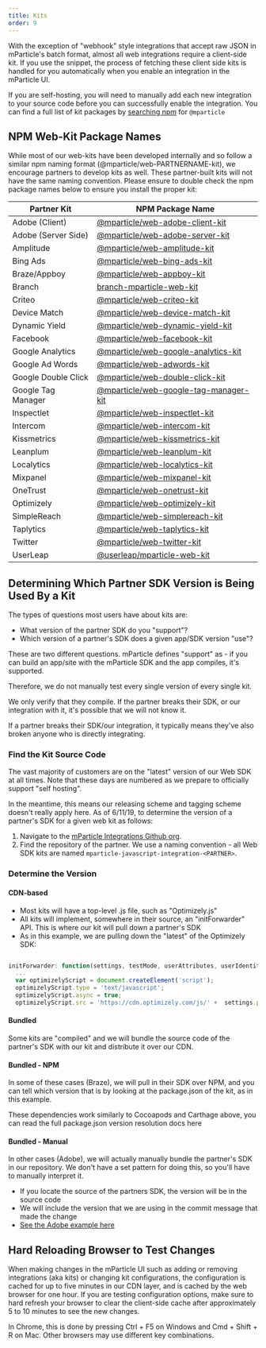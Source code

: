 ```yaml
---
title: Kits
order: 9
---
```


With the exception of "webhook" style integrations that accept raw JSON in mParticle's batch format, almost all web integrations require a client-side kit. If you use the snippet, the process of fetching these client side kits is handled for you automatically when you enable an integration in the mParticle UI. 

If you are self-hosting, you will need to manually add each new integration to your source code before you can successfully enable the integration. You can find a full list of kit packages by [searching npm](https://www.npmjs.com/search?q=%40mparticle) for `@mparticle`

## NPM Web-Kit Package Names

While most of our web-kits have been developed internally and so follow a similar npm naming format (@mparticle/web-PARTNERNAME-kit), we encourage partners to develop kits as well. These partner-built kits will not have the same naming convention. Please ensure to double check the npm package names below to ensure you install the proper kit:

| Partner Kit         | NPM Package Name                                                                                             |
| ------------------- | ------------------------------------------------------------------------------------------------------------ |
| Adobe (Client)      | [@mparticle/web-adobe-client-kit](https://www.npmjs.com/package/@mparticle/web-adobe-client-kit)             |
| Adobe (Server Side) | [@mparticle/web-adobe-server-kit](https://www.npmjs.com/package/@mparticle/web-adobe-server-kit)             |
| Amplitude           | [@mparticle/web-amplitude-kit](https://www.npmjs.com/package/@mparticle/web-amplitude-kit)                   |
| Bing Ads            | [@mparticle/web-bing-ads-kit](https://www.npmjs.com/package/@mparticle/web-bing-ads-kit)                     |
| Braze/Appboy        | [@mparticle/web-appboy-kit](https://www.npmjs.com/package/@mparticle/web-appboy-kit)                         |
| Branch              | [branch-mparticle-web-kit](https://www.npmjs.com/package/branch-mparticle-web-kit)                           |
| Criteo              | [@mparticle/web-criteo-kit](https://www.npmjs.com/package/@mparticle/web-criteo-kit)                         |
| Device Match        | [@mparticle/web-device-match-kit](https://www.npmjs.com/package/@mparticle/web-device-match-kit)             |
| Dynamic Yield       | [@mparticle/web-dynamic-yield-kit](https://www.npmjs.com/package/@mparticle/web-dynamic-yield-kit)           |
| Facebook            | [@mparticle/web-facebook-kit](https://www.npmjs.com/package/@mparticle/web-facebook-kit)                     |
| Google Analytics    | [@mparticle/web-google-analytics-kit](https://www.npmjs.com/package/@mparticle/web-google-analytics-kit)     |
| Google Ad Words     | [@mparticle/web-adwords-kit](https://www.npmjs.com/package/@mparticle/web-adwords-kit)                       |
| Google Double Click | [@mparticle/web-double-click-kit](https://www.npmjs.com/package/@mparticle/web-double-click-kit)             |
| Google Tag Manager  | [@mparticle/web-google-tag-manager-kit](https://www.npmjs.com/package/@mparticle/web-google-tag-manager-kit) |
| Inspectlet          | [@mparticle/web-inspectlet-kit](https://www.npmjs.com/package/@mparticle/web-inspectlet-kit)                 |
| Intercom            | [@mparticle/web-intercom-kit](https://www.npmjs.com/package/@mparticle/web-intercom-kit)                     |
| Kissmetrics         | [@mparticle/web-kissmetrics-kit](https://www.npmjs.com/package/@mparticle/web-kissmetrics-kit)               |
| Leanplum            | [@mparticle/web-leanplum-kit](https://www.npmjs.com/package/@mparticle/web-leanplum-kit)                     |
| Localytics          | [@mparticle/web-localytics-kit](https://www.npmjs.com/package/@mparticle/web-localytics-kit)                 |
| Mixpanel            | [@mparticle/web-mixpanel-kit](https://www.npmjs.com/package/@mparticle/web-mixpanel-kit)                     |
| OneTrust            | [@mparticle/web-onetrust-kit](https://www.npmjs.com/package/@mparticle/web-onetrust-kit)                     |
| Optimizely          | [@mparticle/web-optimizely-kit](https://www.npmjs.com/package/@mparticle/web-optimizely-kit)                 |
| SimpleReach         | [@mparticle/web-simplereach-kit](https://www.npmjs.com/package/@mparticle/web-simplereach-kit)               |
| Taplytics           | [@mparticle/web-taplytics-kit](https://www.npmjs.com/package/@mparticle/web-taplytics-kit)                   |
| Twitter             | [@mparticle/web-twitter-kit](https://www.npmjs.com/package/@mparticle/web-twitter-kit)                       |
| UserLeap             | [@userleap/mparticle-web-kit](https://www.npmjs.com/package/@userleap/mparticle-web-kit)                       |

## Determining Which Partner SDK Version is Being Used By a Kit

The types of questions most users have about kits are:

* What version of the partner SDK do you "support"?
* Which version of a partner's SDK does a given app/SDK version "use"?

These are two different questions. mParticle defines "support" as - if you can build an app/site with the mParticle SDK and the app compiles, it's supported.

Therefore, we do not manually test every single version of every single kit.

We only verify that they compile. If the partner breaks their SDK, or our integration with it, it's possible that we will not know it.

If a partner breaks their SDK/our integration, it typically means they've also broken anyone who is directly integrating.

### Find the Kit Source Code

The vast majority of customers are on the "latest" version of our Web SDK at all times. Note that these days are numbered as we prepare to officially support "self hosting".

In the meantime, this means our releasing scheme and tagging scheme doesn't really apply here. As of 6/11/19,  to determine the version of a partner's SDK for a given web kit as follows:

1. Navigate to the [mParticle Integrations Github org](https://github.com/mparticle-integrations).
2. Find the repository of the partner. We use a naming convention - all Web SDK kits are named `mparticle-javascript-integration-<PARTNER>`.

### Determine the Version

#### CDN-based

* Most kits will have a top-level .js file, such as "Optimizely.js"
* All kits will implement, somewhere in their source, an "initForwarder" API. This is where our kit will pull down a partner's SDK
* As in this example, we are pulling down the "latest" of the Optimizely SDK:

~~~javascript

initForwarder: function(settings, testMode, userAttributes, userIdentities, processEvent, eventQueue, isInitialized) {
  ...
  var optimizelyScript = document.createElement('script');
  optimizelyScript.type = 'text/javascript';
  optimizelyScript.async = true;
  optimizelyScript.src = 'https://cdn.optimizely.com/js/' +  settings.projectId + '.js';
~~~

#### Bundled

Some kits are "compiled" and we will bundle the source code of the partner's SDK with our kit and distribute it over our CDN.

#### Bundled - NPM

In some of these cases (Braze), we will pull in their SDK over NPM, and you can tell which version that is by looking at the package.json of the kit, as in this example.

These dependencies work similarly to Cocoapods and Carthage above, you can read the full package.json version resolution docs here

#### Bundled - Manual

In other cases (Adobe), we will actually manually bundle the partner's SDK in our repository. We don't have a set pattern for doing this, so you'll have to manually interpret it.

* If you locate the source of the partners SDK, the version will be in the source code
* We will include the version that we are using in the commit message that made the change
* [See the Adobe example here](https://github.com/mparticle-integrations/mparticle-javascript-integration-adobe/tree/915bd9c4421f0385cdc05b15e2f443e69ce5dd82)

## Hard Reloading Browser to Test Changes

When making changes in the mParticle UI such as adding or removing integrations (aka kits) or changing kit configurations, the configuration is cached for up to five minutes in our CDN layer, and is cached by the web browser for one hour. If you are testing configuration options, make sure to hard refresh your browser to clear the client-side cache after approximately 5 to 10 minutes to see the new changes.

In Chrome, this is done by pressing Ctrl + F5 on Windows and Cmd + Shift + R on Mac. Other browsers may use different key combinations. 
